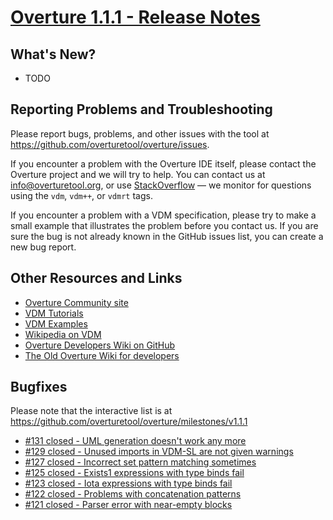 
# [Overture 1.1.1 - Release Notes](https://github.com/overturetool/overture/milestones/v1.1.1)



## What's New?

* TODO

## Reporting Problems and Troubleshooting

Please report bugs, problems, and other issues with the tool at <https://github.com/overturetool/overture/issues>.

If you encounter a problem with the Overture IDE itself, please contact the Overture project and we will try to help.  You can contact us at info@overturetool.org, or use [StackOverflow](http://stackoverflow.com/questions/tagged/vdm%2b%2b) — we monitor for questions using the `vdm`, `vdm++`, or `vdmrt` tags.

If you encounter a problem with a VDM specification, please try to make a small example that illustrates the problem before you contact us.  If you are sure the bug is not already known in the GitHub issues list, you can create a new bug report.


## Other Resources and Links

* [Overture Community site](http://www.overturetool.org)
* [VDM Tutorials](http://overturetool.org/documentation/tutorials.html)
* [VDM Examples](http://overturetool.org/download/examples/)
* [Wikipedia on VDM](http://en.wikipedia.org/wiki/Vienna_Development_Method)
* [Overture Developers Wiki on GitHub](https://github.com/overturetool/overture/wiki/)
* [The Old Overture Wiki for developers](http://wiki.overturetool.org)


## Bugfixes

Please note that the interactive list is at <https://github.com/overturetool/overture/milestones/v1.1.1>
* [#131 closed - UML generation doesn't work any more](https://github.com/overturetool/overture/issues/131)
* [#129 closed - Unused imports in VDM-SL are not given warnings](https://github.com/overturetool/overture/issues/129)
* [#127 closed - Incorrect set pattern matching sometimes](https://github.com/overturetool/overture/issues/127)
* [#125 closed - Exists1 expressions with type binds fail](https://github.com/overturetool/overture/issues/125)
* [#123 closed - Iota expressions with type binds fail](https://github.com/overturetool/overture/issues/123)
* [#122 closed - Problems with concatenation patterns](https://github.com/overturetool/overture/issues/122)
* [#121 closed - Parser error with near-empty blocks](https://github.com/overturetool/overture/issues/121)
